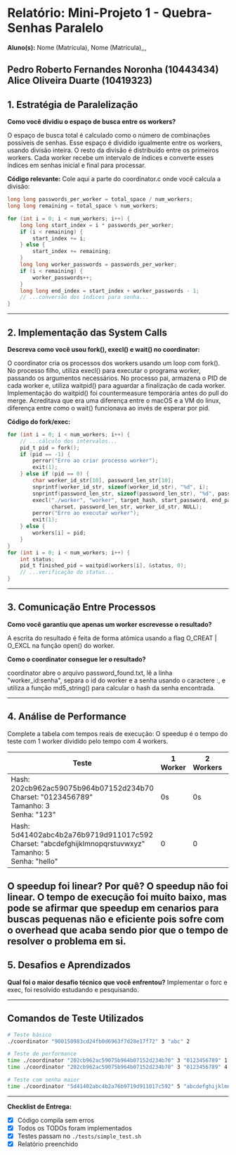 # Relatório: Mini-Projeto 1 - Quebra-Senhas Paralelo

**Aluno(s):** Nome (Matrícula), Nome (Matrícula),,,  

Pedro Roberto Fernandes Noronha (10443434)
Alice Oliveira Duarte (10419323)
---

## 1. Estratégia de Paralelização


**Como você dividiu o espaço de busca entre os workers?**

O espaço de busca total é calculado como o número de combinações possíveis de senhas. Esse espaço é dividido igualmente entre os workers, usando divisão inteira. O resto da divisão é distribuído entre os primeiros workers. Cada worker recebe um intervalo de índices e converte esses índices em senhas inicial e final para processar.

**Código relevante:** Cole aqui a parte do coordinator.c onde você calcula a divisão:
```c
long long passwords_per_worker = total_space / num_workers;
long long remaining = total_space % num_workers;

for (int i = 0; i < num_workers; i++) {
    long long start_index = i * passwords_per_worker;
    if (i < remaining) {
        start_index += i;
    } else {
        start_index += remaining;
    }
    long long worker_passwords = passwords_per_worker;
    if (i < remaining) {
        worker_passwords++;
    }
    long long end_index = start_index + worker_passwords - 1;
    // ...conversão dos índices para senha...
}

```

---

## 2. Implementação das System Calls

**Descreva como você usou fork(), execl() e wait() no coordinator:**

O coordinator cria os processos dos workers usando um loop com fork(). No processo filho, utiliza execl() para executar o programa worker, passando os argumentos necessários. No processo pai, armazena o PID de cada worker e, utiliza waitpid() para aguardar a finalização de cada worker.
Implementação do waitpid() foi countermeasure temporária antes do pull do merge. Acreditava que era uma diferença entre o macOS e a VM do linux, diferença entre como o wait() funcionava ao invés de esperar por pid.

**Código do fork/exec:**
```c
for (int i = 0; i < num_workers; i++) {
    // ...cálculo dos intervalos...
    pid_t pid = fork();
    if (pid == -1) {
        perror("Erro ao criar processo worker");
        exit(1);
    } else if (pid == 0) {
        char worker_id_str[10], password_len_str[10];
        snprintf(worker_id_str, sizeof(worker_id_str), "%d", i);
        snprintf(password_len_str, sizeof(password_len_str), "%d", password_len);
        execl("./worker", "worker", target_hash, start_password, end_password, 
              charset, password_len_str, worker_id_str, NULL);
        perror("Erro ao executar worker");
        exit(1);
    } else {
        workers[i] = pid;
    }
}
for (int i = 0; i < num_workers; i++) {
    int status;
    pid_t finished_pid = waitpid(workers[i], &status, 0);
    // ...verificação do status...
}
```

---

## 3. Comunicação Entre Processos

**Como você garantiu que apenas um worker escrevesse o resultado?**

A escrita do resultado é feita de forma atômica usando a flag O_CREAT | O_EXCL na função open() do worker.

**Como o coordinator consegue ler o resultado?**

 coordinator abre o arquivo password_found.txt, lê a linha "worker_id:senha", separa o id do worker e a senha usando o caractere :, e utiliza a função md5_string() para calcular o hash da senha encontrada.

---

## 4. Análise de Performance
Complete a tabela com tempos reais de execução:
O speedup é o tempo do teste com 1 worker dividido pelo tempo com 4 workers.

| Teste | 1 Worker | 2 Workers | 4 Workers | Speedup (4w) |
|-------|------|-------|------|------------|
| Hash: 202cb962ac59075b964b07152d234b70<br>Charset: "0123456789"<br>Tamanho: 3<br>Senha: "123" | 0s | 0s | 0s | 0|
| Hash: 5d41402abc4b2a76b9719d911017c592<br>Charset: "abcdefghijklmnopqrstuvwxyz"<br>Tamanho: 5<br>Senha: "hello" | 0 | 0 | 0 | 

**O speedup foi linear? Por quê?**
 O speedup não foi linear. O tempo de execução foi muito baixo, mas pode se afirmar que speedup em cenarios para buscas pequenas não e eficiente pois sofre com o overhead que acaba sendo pior que o tempo de resolver o problema em si.
---

## 5. Desafios e Aprendizados
**Qual foi o maior desafio técnico que você enfrentou?**
Implementar o forc e exec, foi resolvido estudando e pesquisando.

---

## Comandos de Teste Utilizados

```bash
# Teste básico
./coordinator "900150983cd24fb0d6963f7d28e17f72" 3 "abc" 2

# Teste de performance
time ./coordinator "202cb962ac59075b964b07152d234b70" 3 "0123456789" 1
time ./coordinator "202cb962ac59075b964b07152d234b70" 3 "0123456789" 4

# Teste com senha maior
time ./coordinator "5d41402abc4b2a76b9719d911017c592" 5 "abcdefghijklmnopqrstuvwxyz" 4
```
---

**Checklist de Entrega:**
- [x] Código compila sem erros
- [x] Todos os TODOs foram implementados
- [x] Testes passam no `./tests/simple_test.sh`
- [x] Relatório preenchido